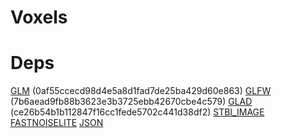 # Voxels


# Deps

[GLM](https://github.com/g-truc/glm) (0af55ccecd98d4e5a8d1fad7de25ba429d60e863)
[GLFW](https://github.com/glfw/glfw) (7b6aead9fb88b3623e3b3725ebb42670cbe4c579)
[GLAD](https://github.com/Dav1dde/glad) (ce26b54b1b112847f16cc1fede5702c441d38df2)
[STBI_IMAGE](https://github.com/nothings/stb/blob/master/stb_image.h)
[FASTNOISELITE](https://github.com/Auburn/FastNoiseLite/tree/master/Cpp)
[JSON](https://github.com/nlohmann/json)
